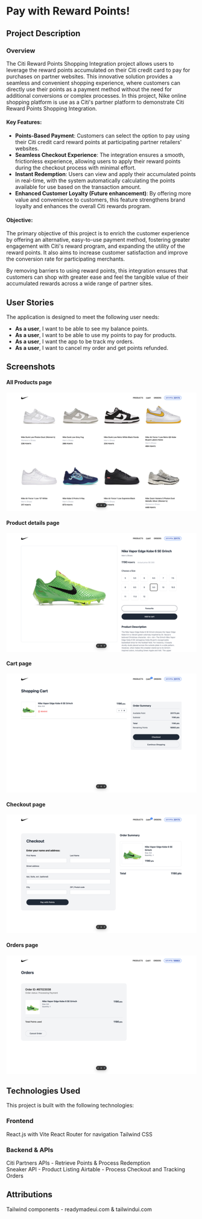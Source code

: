 # Pay with Reward Points!

## Project Description

### Overview

The Citi Reward Points Shopping Integration project allows users to leverage the reward points accumulated on their Citi credit card to pay for purchases on partner websites. This innovative solution provides a seamless and convenient shopping experience, where customers can directly use their points as a payment method without the need for additional conversions or complex processes. In this project, Nike online shopping platform is use as a Citi's partner platform to demonstrate Citi Reward Points Shopping Integration.  



#### Key Features:

-   **Points-Based Payment**: Customers can select the option to pay using their Citi credit card reward points at participating partner retailers' websites.
-   **Seamless Checkout Experience**: The integration ensures a smooth, frictionless experience, allowing users to apply their reward points during the checkout process with minimal effort.
-   **Instant Redemption**: Users can view and apply their accumulated points in real-time, with the system automatically calculating the points available for use based on the transaction amount.
-   **Enhanced Customer Loyalty (Future enhancement)**: By offering more value and convenience to customers, this feature strengthens brand loyalty and enhances the overall Citi rewards program.

#### Objective:

The primary objective of this project is to enrich the customer experience by offering an alternative, easy-to-use payment method, fostering greater engagement with Citi's reward program, and expanding the utility of the reward points. It also aims to increase customer satisfaction and improve the conversion rate for participating merchants.

By removing barriers to using reward points, this integration ensures that customers can shop with greater ease and feel the tangible value of their accumulated rewards across a wide range of partner sites.

## User Stories

The application is designed to meet the following user needs:

-   **As a user**, I want to be able to see my balance points.
-   **As a user**, I want to be able to use my points to pay for products.
-   **As a user**, I want the app to be track my orders.
-   **As a user**, I want to cancel my order and get points refunded. 


## Screenshots 
#### All Products page
![Products Page](src/assets/home.png)
#### Product details page
![Products Page](src/assets/products.png)
#### Cart page
![Cart Page](src/assets/cart.png)
#### Checkout page
![Checkout Page](src/assets/checkout.png)
#### Orders page
![Orders Page](src/assets/orders.png)


## Technologies Used

This project is built with the following technologies:

### Frontend
React.js with Vite
React Router for navigation
Tailwind CSS 

### Backend & APIs
Citi Partners APIs - Retrieve Points & Process Redemption    
Sneaker API - Product Listing 
Airtable - Process Checkout and Tracking Orders  


## Attributions

 Tailwind components - readymadeui.com & tailwindui.com
 